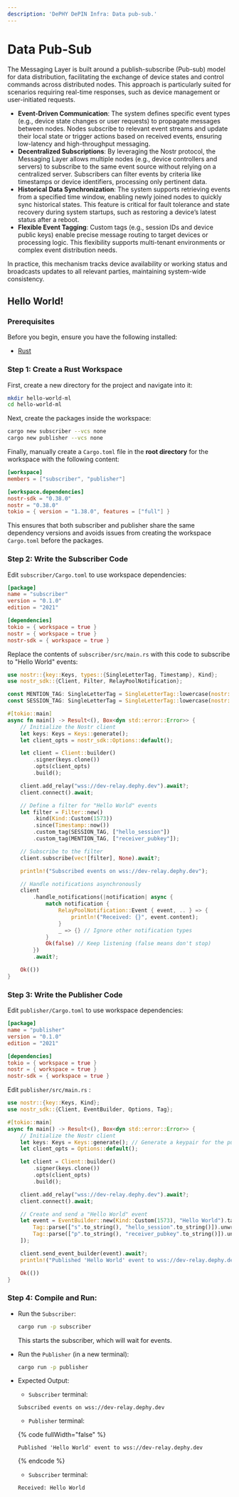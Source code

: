 ```yaml
---
description: 'DePHY DePIN Infra: Data pub-sub.'
---
```


# Data Pub-Sub

The Messaging Layer is built around a publish-subscribe (Pub-sub) model for data distribution, facilitating the exchange of device states and control commands across distributed nodes. This approach is particularly suited for scenarios requiring real-time responses, such as device management or user-initiated requests.

* **Event-Driven Communication**: The system defines specific event types (e.g., device state changes or user requests) to propagate messages between nodes. Nodes subscribe to relevant event streams and update their local state or trigger actions based on received events, ensuring low-latency and high-throughput messaging.
* **Decentralized Subscriptions**: By leveraging the Nostr protocol, the Messaging Layer allows multiple nodes (e.g., device controllers and servers) to subscribe to the same event source without relying on a centralized server. Subscribers can filter events by criteria like timestamps or device identifiers, processing only pertinent data.
* **Historical Data Synchronization**: The system supports retrieving events from a specified time window, enabling newly joined nodes to quickly sync historical states. This feature is critical for fault tolerance and state recovery during system startups, such as restoring a device’s latest status after a reboot.
* **Flexible Event Tagging**: Custom tags (e.g., session IDs and device public keys) enable precise message routing to target devices or processing logic. This flexibility supports multi-tenant environments or complex event distribution needs.

In practice, this mechanism tracks device availability or working status and broadcasts updates to all relevant parties, maintaining system-wide consistency.

## Hello World!

### Prerequisites

Before you begin, ensure you have the following installed:

* [Rust](https://www.rust-lang.org/tools/install)

### **Step 1: Create a Rust Workspace**

First, create a new directory for the project and navigate into it:

```bash
mkdir hello-world-ml
cd hello-world-ml
```

Next, create the packages inside the workspace:

```bash
cargo new subscriber --vcs none
cargo new publisher --vcs none
```

Finally, manually create a `Cargo.toml` file in the **root directory** for the workspace with the following content:

```toml
[workspace]
members = ["subscriber", "publisher"]

[workspace.dependencies]
nostr-sdk = "0.38.0"  
nostr = "0.38.0"
tokio = { version = "1.38.0", features = ["full"] }
```

This ensures that both subscriber and publisher share the same dependency versions and avoids issues from creating the workspace `Cargo.toml` before the packages.

### **Step 2: Write the Subscriber Code**

Edit `subscriber/Cargo.toml` to use workspace dependencies:

```toml
[package]
name = "subscriber"
version = "0.1.0"
edition = "2021"

[dependencies]
tokio = { workspace = true }
nostr = { workspace = true }
nostr-sdk = { workspace = true }
```

Replace the contents of `subscriber/src/main.rs` with this code to subscribe to "Hello World" events:

```rust
use nostr::{key::Keys, types::{SingleLetterTag, Timestamp}, Kind};
use nostr_sdk::{Client, Filter, RelayPoolNotification};

const MENTION_TAG: SingleLetterTag = SingleLetterTag::lowercase(nostr::Alphabet::P);
const SESSION_TAG: SingleLetterTag = SingleLetterTag::lowercase(nostr::Alphabet::S);

#[tokio::main]
async fn main() -> Result<(), Box<dyn std::error::Error>> {
    // Initialize the Nostr client
    let keys: Keys = Keys::generate();
    let client_opts = nostr_sdk::Options::default();

    let client = Client::builder()
        .signer(keys.clone())
        .opts(client_opts)
        .build();

    client.add_relay("wss://dev-relay.dephy.dev").await?;
    client.connect().await;

    // Define a filter for "Hello World" events
    let filter = Filter::new()
        .kind(Kind::Custom(1573))
        .since(Timestamp::now())
        .custom_tag(SESSION_TAG, ["hello_session"])
        .custom_tag(MENTION_TAG, ["receiver_pubkey"]);

    // Subscribe to the filter
    client.subscribe(vec![filter], None).await?;

    println!("Subscribed events on wss://dev-relay.dephy.dev");

    // Handle notifications asynchronously
    client
        .handle_notifications(|notification| async {
            match notification {
                RelayPoolNotification::Event { event, .. } => {
                    println!("Received: {}", event.content);
                }
                _ => {} // Ignore other notification types
            }
            Ok(false) // Keep listening (false means don't stop)
        })
        .await?;

    Ok(())
}
```

### **Step 3: Write the Publisher Code**

Edit `publisher/Cargo.toml` to use workspace dependencies:

```toml
[package]
name = "publisher"
version = "0.1.0"
edition = "2021"

[dependencies]
tokio = { workspace = true }
nostr = { workspace = true }
nostr-sdk = { workspace = true }
```

Edit `publisher/src/main.rs` :

```rust
use nostr::{key::Keys, Kind};
use nostr_sdk::{Client, EventBuilder, Options, Tag};

#[tokio::main]
async fn main() -> Result<(), Box<dyn std::error::Error>> {
    // Initialize the Nostr client
    let keys: Keys = Keys::generate(); // Generate a keypair for the publisher
    let client_opts = Options::default();

    let client = Client::builder()
        .signer(keys.clone())
        .opts(client_opts)
        .build();

    client.add_relay("wss://dev-relay.dephy.dev").await?;
    client.connect().await;

    // Create and send a "Hello World" event
    let event = EventBuilder::new(Kind::Custom(1573), "Hello World").tags([
        Tag::parse(["s".to_string(), "hello_session".to_string()]).unwrap(),
        Tag::parse(["p".to_string(), "receiver_pubkey".to_string()]).unwrap(),
    ]);

    client.send_event_builder(event).await?;
    println!("Published 'Hello World' event to wss://dev-relay.dephy.dev");

    Ok(())
}
```

### **Step 4: Compile and Run**:

*   Run the `Subscriber`:

    ```bash
    cargo run -p subscriber
    ```

    This starts the subscriber, which will wait for events.
*   Run the `Publisher` (in a new terminal):

    ```bash
    cargo run -p publisher
    ```
*   Expected Output:

    * `Subscriber` terminal:&#x20;

    ```
    Subscribed events on wss://dev-relay.dephy.dev
    ```

    * `Publisher` terminal:

    {% code fullWidth="false" %}
    ```
    Published 'Hello World' event to wss://dev-relay.dephy.dev
    ```
    {% endcode %}

    * `Subscriber` terminal:

    ```
    Received: Hello World
    ```
